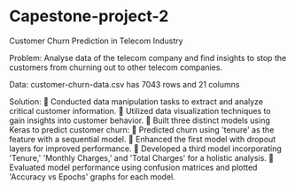 # Capestone-project-2
Customer Churn Prediction in Telecom Industry

Problem:
Analyse data of the telecom company and find insights to stop the customers from
churning out to other telecom companies.

Data:
customer-churn-data.csv has 7043 rows and 21 columns

Solution:
 Conducted data manipulation tasks to extract and analyze critical customer information.
 Utilized data visualization techniques to gain insights into customer behavior.
 Built three distinct models using Keras to predict customer churn:
 Predicted churn using 'tenure' as the feature with a sequential model.
 Enhanced the first model with dropout layers for improved performance.
 Developed a third model incorporating 'Tenure,' 'Monthly Charges,' and 'Total Charges' for a holistic analysis.
 Evaluated model performance using confusion matrices and plotted 'Accuracy vs Epochs' graphs for each model.
